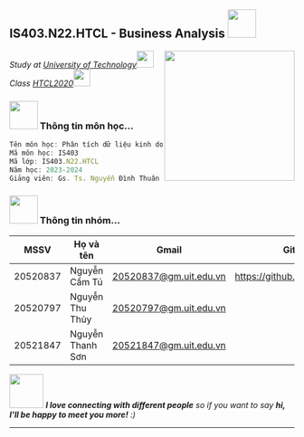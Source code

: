 <h2> IS403.N22.HTCL - Business Analysis <img src="https://media.giphy.com/media/mGcNjsfWAjY5AEZNw6/giphy.gif" width="50"></h2>
<img align='right' src="https://media.giphy.com/media/ieyl9zmCjO4b4t6qoY/giphy.gif" width="230">
<p><em>Study at <a href="http://www.unb.br">University of Technology</a><img src="https://media.giphy.com/media/fYSnHlufseco8Fh93Z/giphy.gif" width="30"></br> Class <a href="https://www.thoughtworks.com">HTCL2020</a><img src="https://media.giphy.com/media/WUlplcMpOCEmTGBtBW/giphy.gif" width="30"> 
</em></p>

### <img src="https://media.giphy.com/media/VgCDAzcKvsR6OM0uWg/giphy.gif" width="50"> Thông tin môn học...  

```javascript
Tên môn học: Phân tích dữ liệu kinh doanh
Mã môn học: IS403
Mã lớp: IS403.N22.HTCL
Năm học: 2023-2024
Giảng viên: Gs. Ts. Nguyễn Đình Thuân - thuannd@uit.edu.vn
```


### <img src="https://media.giphy.com/media/VgCDAzcKvsR6OM0uWg/giphy.gif" width="50"> Thông tin nhóm...  

| MSSV | Họ và tên | Gmail | Github |
|--------------|-------|------|-------|
| 20520837 | Nguyễn Cẩm Tú | 20520837@gm.uit.edu.vn | https://github.com/camtu837 
| 20520797 | Nguyễn Thu Thủy | 20520797@gm.uit.edu.vn |  
| 20521847 | Nguyễn Thanh Sơn | 20521847@gm.uit.edu.vn |

<img src="https://media.giphy.com/media/LnQjpWaON8nhr21vNW/giphy.gif" width="60"> <em><b>I love connecting with different people</b> so if you want to say <b>hi, I'll be happy to meet you more!</b> :)</em>

---

